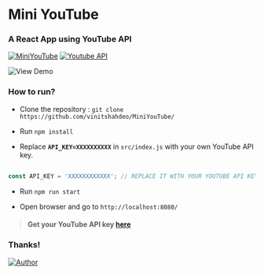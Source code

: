 # Mini YouTube
### A React App using YouTube API

[![MiniYouTube](https://img.shields.io/badge/Mini-YouTube-orange.svg)](https://github.com/vinitshahdeo/MiniYouTube/) [![Youtube API](https://img.shields.io/badge/YouTube-API-dodgerblue.svg)](https://developers.google.com/youtube/v3/getting-started)

![View Demo](https://github.com/vinitshahdeo/MiniYouTube/blob/master/miniyoutube-gif.gif?raw=true)

### How to run?

- Clone the repository : `git clone https://github.com/vinitshahdeo/MiniYouTube/`

- Run `npm install`

- Replace **`API_KEY=XXXXXXXXXX`** in `src/index.js` with your own YouTube API key.

```js

const API_KEY = 'XXXXXXXXXXXX'; // REPLACE IT WITH YOUR YOUTUBE API KEY

```

- Run `npm run start`

- Open browser and go to `http://localhost:8080/`


> #### Get your YouTube API key [here](https://developers.google.com/youtube/v3/getting-started)

### Thanks!

[![Author](https://img.shields.io/badge/Author-@vinitshahdeo-gray.svg?colorA=gray&colorB=dodgerblue)](https://github.com/vinitshahdeo/)
